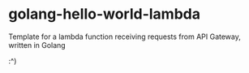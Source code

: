 # golang-hello-world-lambda
Template for a lambda function receiving requests from API Gateway, written in Golang

:^)